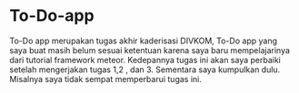 # To-Do-app
To-Do app merupakan tugas akhir kaderisasi DIVKOM, To-Do app yang saya buat masih belum sesuai ketentuan karena saya baru mempelajarinya dari tutorial framework meteor. Kedepannya tugas ini akan saya perbaiki setelah mengerjakan tugas 1,2 , dan 3. Sementara saya kumpulkan dulu. Misalnya saya tidak sempat memperbarui tugas ini.
